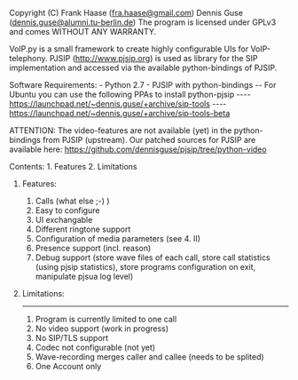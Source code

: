 Copyright (C)
    Frank Haase (fra.haase@gmail.com)
    Dennis Guse (dennis.guse@alumni.tu-berlin.de)
The program is licensed under GPLv3 and comes WITHOUT ANY WARRANTY.


VoIP.py is a small framework to create highly configurable UIs for VoIP-telephony.
PJSIP (http://www.pjsip.org) is used as library for the SIP implementation and accessed via the available python-bindings of PJSIP.


Software Requirements:
    - Python 2.7
    - PJSIP with python-bindings
    -- For Ubuntu you can use the following PPAs to install python-pjsip
    ---- https://launchpad.net/~dennis.guse/+archive/sip-tools
    ---- https://launchpad.net/~dennis.guse/+archive/sip-tools-beta

ATTENTION: The video-features are not available (yet) in the python-bindings from PJSIP (upstream).
Our patched sources for PJSIP are available here: https://github.com/dennisguse/pjsip/tree/python-video


Contents:
	1. Features
	2. Limitations

1. Features:
	1.  Calls (what else ;-) )
	2.  Easy to configure
	3. UI exchangable
	4.  Different ringtone support
	5.  Configuration of media parameters (see 4. II)
	6.  Presence support (incl. reason)
	7.  Debug support (store wave files of each call, store call statistics (using pjsip statistics),
	    store programs configuration on exit, manipulate pjsua log level)

2. Limitations:
	_____________________________________________________

	1. Program is currently limited to one call
	2. No video support (work in progress)
	3. No SIP/TLS support
	4. Codec not configurable (not yet)
	5. Wave-recording merges caller and callee (needs to be splited)
	6. One Account only